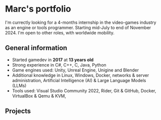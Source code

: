 # Marc's portfolio

I'm currectly looking for a 4-months internship in the video-games industry as an engine or tools programmer. Starting mid-July to end of November 2024.
I'm open to other roles, with worldwide mobility.

## General information

- Started gamedev in **2017** at **13 years old**
- Strong experience in C#, C++, C, Java, Python
- Game engines used: Unity, Unreal Engine, Unigine and Blender
- Additional knowledge in Linux, Windows, Docker, networks & server administration, Artificial Intelligence (AI) & Large Language Models (LLMs)
- Tools used: Visual Studio Community 2022, Rider, Git & GitHub, Docker, VirtualBox & Qemu & KVM, 

## Projects

